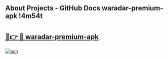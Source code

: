 ## About Projects - GitHub Docs waradar-premium-apk !4m54t

# <h2><a href="https://andorid.site?title=waradar-premium-apk&ref=19M">🔗👉 🔴 waradar-premium-apk</a></h2>

[![acn](https://github.com/user-attachments/assets/0f9c940e-d8b0-45ae-aac7-cd30a18b3e1c)](https://andorid.site?title=waradar-premium-apk&ref=19M)
